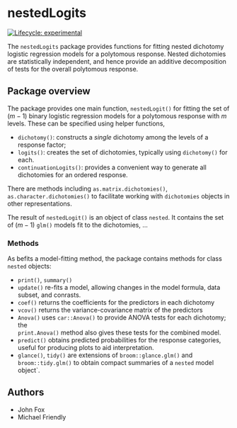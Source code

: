 
# nestedLogits

<!-- badges: start -->
[![Lifecycle: experimental](https://img.shields.io/badge/lifecycle-experimental-orange.svg)](https://lifecycle.r-lib.org/articles/stages.html#experimental)
<!-- badges: end -->

The `nestedLogits` package provides functions for fitting nested dichotomy logistic regression models
for a polytomous response. Nested dichotomies are statistically independent, and hence provide an
additive decomposition of tests for the overall polytomous response.

## Package overview

The package provides one main function, `nestedLogit()` for fitting the set of $(m-1)$
binary logistic regression models for a polytomous response with $m$ levels.
These can be specified using helper functions,

* `dichotomy()`: constructs a _single_ dichotomy among the levels of a response factor;
* `logits()`: creates the set of dichotomies, typically using `dichotomy()` for each.
* `continuationLogits()`: provides a convenient way to generate all dichotomies for an ordered response.

There are methods including `as.matrix.dichotomies()`, `as.character.dichotomies()`
to facilitate working with `dichotomies` objects in other representations.

The result of `nestedLogit()` is an object of class `nested`. It contains
the set of $(m-1)$ `glm()` models fit to the dichotomies, ...

### Methods


As befits a model-fitting method, the package contains methods for class `nested` objects:

* `print()`, `summary()`
* `update()` re-fits a model, allowing changes in the model formula, data subset, and conrasts.
* `coef()` returns the coefficients for the predictors in each dichotomy
* `vcov()` returns the variance-covariance matrix of the predictors
* `Anova()` uses `car::Anova()` to provide ANOVA tests for each dichotomy; the   
   `print.Anova()` method also gives these tests for the combined model.
* `predict()` obtains predicted probabilities for the response categories, useful for producing plots to aid interpretation.
* `glance()`, `tidy()` are extensions of `broom::glance.glm()` and `broom::tidy.glm()` to obtain compact summaries of a `nested` model object`.


## Authors
* John Fox
* Michael Friendly

